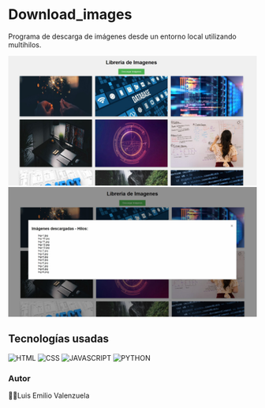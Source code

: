 # Download_images

Programa de descarga de imágenes desde un entorno local utilizando multihilos.

![captura de pantalla 1](/modal-0.jpeg)
![captura de pantalla 1](/modal-1.jpeg)

## Tecnologías usadas

![HTML](https://img.shields.io/static/v1?label=&message=html&color=E44D26&logo=html5&logoColor=white&style=for-the-badge)
![CSS](https://img.shields.io/static/v1?label=&message=css&color=42A5F5&logo=css3&logoColor=white&style=for-the-badge)
![JAVASCRIPT](https://img.shields.io/static/v1?label=&message=JavaScript&color=FFCA28&logo=javascript&logoColor=white&style=for-the-badge)
![PYTHON](https://img.shields.io/static/v1?label=&message=Python&color=2558EE&logo=python&logoColor=white&style=for-the-badge)

### Autor

👨‍💻Luis Emilio Valenzuela
